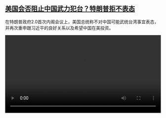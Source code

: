 <!--1740903424000-->
[美国会否阻止中国武力犯台？特朗普拒不表态](https://www.dw.com/zh/%E7%BE%8E%E5%9B%BD%E4%BC%9A%E5%90%A6%E9%98%BB%E6%AD%A2%E4%B8%AD%E5%9B%BD%E6%AD%A6%E5%8A%9B%E7%8A%AF%E5%8F%B0%EF%BC%9F%E7%89%B9%E6%9C%97%E6%99%AE%E6%8B%92%E4%B8%8D%E8%A1%A8%E6%80%81/a-71767401)
------

<p>在特朗普政府2.0首次内阁会议上，美国总统称不对中国可能武统台湾事宜表态，并再次重申跟习近平的良好关系以及希望中国在美投资。</small></p><video src="https://tvdownloaddw-a.akamaihd.net/vps/webvideos/CHI/2025/DWVG/DWVGCHI250227_trumptw_01ICW_AVC_960x540.mp4" controls style="width:100%"></video>
